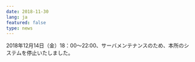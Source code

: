 ```yaml
---
date: 2018-11-30
lang: ja
featured: false
type: news
---
```

2018年12月14日（金）18：00～22:00、サーバメンテナンスのため、本所のシステムを停止いたしました。
